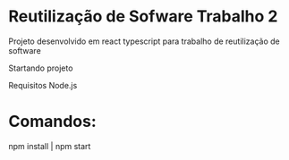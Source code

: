 # Reutilização de Sofware Trabalho 2
Projeto desenvolvido em react typescript para trabalho de reutilização de software

Startando projeto

Requisitos Node.js

# Comandos:
npm install |
npm start
